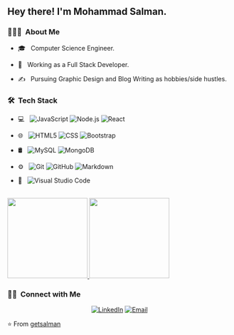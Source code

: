
<h2> Hey there! I'm Mohammad Salman.</h2>

<h3> 👨🏻‍💻 &nbsp;About Me </h3>

- 🎓 &nbsp; Computer Science Engineer.
- 💼 &nbsp; Working as a Full Stack Developer.

- ✍️ &nbsp; Pursuing Graphic Design and Blog Writing as hobbies/side hustles.

<h3> 🛠 &nbsp;Tech Stack</h3>

- 💻 &nbsp;
  ![JavaScript](https://img.shields.io/badge/-JavaScript-333333?style=flat&logo=javascript)
  ![Node.js](https://img.shields.io/badge/-Node.js-333333?style=flat&logo=node.js)
  ![React](https://img.shields.io/badge/-React-333333?style=flat&logo=react)
- 🌐 &nbsp;
  ![HTML5](https://img.shields.io/badge/-HTML5-333333?style=flat&logo=HTML5)
  ![CSS](https://img.shields.io/badge/-CSS-333333?style=flat&logo=CSS3&logoColor=1572B6)
  ![Bootstrap](https://img.shields.io/badge/-Bootstrap-333333?style=flat&logo=bootstrap&logoColor=563D7C)

- 🛢 &nbsp;
  ![MySQL](https://img.shields.io/badge/-MySQL-333333?style=flat&logo=mysql)
  ![MongoDB](https://img.shields.io/badge/-MongoDB-333333?style=flat&logo=mongodb)
- ⚙️ &nbsp;
  ![Git](https://img.shields.io/badge/-Git-333333?style=flat&logo=git)
  ![GitHub](https://img.shields.io/badge/-GitHub-333333?style=flat&logo=github)
  ![Markdown](https://img.shields.io/badge/-Markdown-333333?style=flat&logo=markdown)
- 🔧 &nbsp;
  ![Visual Studio Code](https://img.shields.io/badge/-Visual%20Studio%20Code-333333?style=flat&logo=visual-studio-code&logoColor=007ACC)
  

 

<br/>

<a href="https://github.com/getsalman">
  <img height="180em" src="https://github-readme-stats.vercel.app/api?username=getsalman&theme=buefy&show_icons=true" />
  <img height="180em" src="https://github-readme-stats.vercel.app/api/top-langs/?username=getsalman&theme=buefy&layout=compact" />
</a>

<br/>

<h3> 🤝🏻 &nbsp;Connect with Me </h3>

<p align="center">
<a href="https://www.linkedin.com/in/getsalman/"><img alt="LinkedIn" src="https://img.shields.io/badge/LinkedIn-Aditya%20Vikram%20Singh-blue?style=flat-square&logo=linkedin"></a>
<a href="mailto:getmdsalman@gmail.com"><img alt="Email" src="https://img.shields.io/badge/Email-getmdsalman@gmail.com-blue?style=flat-square&logo=gmail"></a>
</p>

⭐️ From [getsalman](https://github.com/getsalman)
